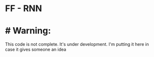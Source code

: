 # FF - RNN


# # Warning: 

This code is not complete. It's under development. I'm putting it here in case it gives someone an idea
